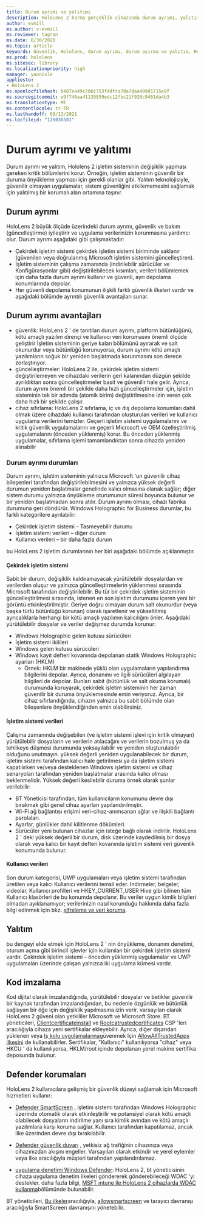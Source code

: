 ```yaml
---
title: Durum ayrımı ve yalıtımı
description: HoloLens 2 karma gerçeklik cihazında durum ayrımı, yalıtım, kod imzalama ve defender uygulamaları hakkında bilgi edinin.
author: evmill
ms.author: v-evmill
ms.reviewer: tagran
ms.date: 6/30/2020
ms.topic: article
keywords: Güvenlik, Hololens, durum ayrımı, durum ayırma ve yalıtım, Hololens 2, hololens2 güvenlik, güvenlik genel bakış, güvenlik mimarisi, mimari, Hololens 2 mimarisi
ms.prod: hololens
ms.sitesec: library
ms.localizationpriority: high
manager: yannisle
appliesto:
- HoloLens 2
ms.openlocfilehash: 0487ea49c706c753f4dfca7da7daa499d1715e9f
ms.sourcegitcommit: e9f746aa41139859edc12fbc21f926c9461da4b3
ms.translationtype: MT
ms.contentlocale: tr-TR
ms.lasthandoff: 09/13/2021
ms.locfileid: "126036581"
---
```

# <a name="state-separation-and-isolation"></a>Durum ayrımı ve yalıtımı

Durum ayrımı ve yalıtım, Hololens 2 işletim sisteminin değişiklik yapması gereken kritik bölümlerini korur. Örneğin, işletim sisteminin güvenilir bir duruma önyükleme yapması için gerekli olanlar gibi. Yalıtım teknolojisiyle, güvenilir olmayan uygulamalar, sistem güvenliğini etkilememesini sağlamak için yalıtılmış bir korumalı alan ortamına taşınır.

## <a name="state-separation"></a>Durum ayrımı

HoloLens 2 büyük ölçüde üzerindeki durum ayrımı, güvenlik ve bakım (güncelleştirme) iyileştirir ve uygulama verilerinizin korunmasına yardımcı olur.  Durum ayrımı aşağıdaki gibi çalışmaktadır:
  * Çekirdek işletim sistemi çekirdek işletim sistemi biriminde saklanır (güvenilen veya doğrulanmış Microsoft işletim sistemini güncelleştiren).
  * İşletim sisteminin çalışma zamanında (indirilebilir sürücüler ve Konfigürasyonlar gibi) değiştirilebilecek kısımları, verileri bölümlemek için daha fazla durum ayrımı kullanır ve güvenli, ayrı depolama konumlarında depolar.
  * Her güvenli depolama konumunun ilişkili farklı güvenlik ilkeleri vardır ve aşağıdaki bölümde ayrıntılı güvenlik avantajları sunar.

## <a name="state-separation-benefits"></a>Durum ayrımı avantajları

  * güvenlik: HoloLens 2 ' de tanıtılan durum ayrımı, platform bütünlüğünü, kötü amaçlı yazılım dirençi ve kullanıcı veri korumasını önemli ölçüde geliştirir İşletim sisteminin geriye kalan bölümünü ayırarak ve salt okunurdur veya bütünlüğü korunuyorsa, durum ayrımı kötü amaçlı yazılımların soğuk bir yeniden başlatmada korunmasını son derece zorlaştırıyor. 
  * güncelleştirmeler: HoloLens 2 ile, çekirdek işletim sistemi değiştirilemeyen ve cihazdaki verilerin geri kalanından düzgün şekilde ayrıldıktan sonra güncelleştirmeler basit ve güvenilir hale gelir.  Ayrıca, durum ayrımı önemli bir şekilde daha hızlı güncelleştirmeler için, işletim sisteminin tek bir adımda (atomik birim) değiştirilmesine izin veren çok daha hızlı bir şekilde çalışır.
  * cihaz sıfırlama: HoloLens 2 sıfırlama, iç ve dış depolama konumları dahil olmak üzere cihazdaki kullanıcı tarafından oluşturulan verileri ve kullanıcı uygulama verilerini temizler. Geçerli işletim sistemi uygulamalarını ve kritik güvenlik uygulamalarını ve geçerli Microsoft ve OEM özelleştirilmiş uygulamalarını (önceden yüklenmiş) korur. Bu önceden yüklenmiş uygulamalar, sıfırlama işlemi tamamlandıktan sonra cihazda yeniden alınabilir

### <a name="state-separation-states"></a>Durum ayrımı durumları

Durum ayrımı, işletim sisteminin yalnızca Microsoft 'un güvenilir cihaz bileşenleri tarafından değiştirilebilmesini ve yalnızca yüksek değerli durumun yeniden başlatmalar genelinde kalıcı olmasına olanak sağlar; diğer sistem durumu yalnızca önyükleme oturumunun süresi boyunca bulunur ve bir yeniden başlatmadan sonra atılır. Durum ayrımı olması, cihazı fabrika durumuna geri döndürür. Windows Holographic for Business durumlar, bu farklı kategorilere ayrılabilir:
  * Çekirdek işletim sistemi – Tasmeyebilir durumu
  * İşletim sistemi verileri – diğer durum 
  * Kullanıcı verileri – bir daha fazla durum

bu HoloLens 2 işletim durumlarının her biri aşağıdaki bölümde açıklanmıştır.

#### <a name="core-operating-system"></a>Çekirdek işletim sistemi

Sabit bir durum, değişiklik kaldıramayacak yürütülebilir dosyalardan ve verilerden oluşur ve yalnızca güncelleştirmelerin yüklenmesi sırasında Microsoft tarafından değiştirilebilir. Bu tür bir çekirdek işletim sisteminin güncelleştirilmesi sırasında, istenen en son işletim durumunu içeren yeni bir görüntü etkinleştirilmiştir.
Geriye doğru olmayan durum salt okunurdur (veya başka türlü bütünlüğü korunan) olarak işaretlenir ve yükseltilmiş ayrıcalıklarla herhangi bir kötü amaçlı yazılımın kalıcılığını önler. Aşağıdaki yürütülebilir dosyalar ve veriler değişmez durumda korunur:
  * Windows Holographic gelen kutusu sürücüleri
  * İşletim sistemi ikilileri
  * Windows gelen kutusu sürücüleri
  * Windows kayıt defteri kovanında depolanan statik Windows Holographic ayarları (HKLM)
    * Örnek: HKLM bir makinede yüklü olan uygulamaların yapılandırma bilgilerini depolar. Ayrıca, donanımı ve ilgili sürücüleri algılayan bilgileri de depolar.
Bunları sabit (bütünlük ve salt okuma korumalı) durumunda koruyarak, çekirdek işletim sisteminin her zaman güvenilir bir duruma önyüklemesinde emin veriyoruz. Ayrıca, bir cihaz sıfırlandığında, cihazın yalnızca bu sabit bölümde olan bileşenlere önyüklendiğinden emin olabilirsiniz. 

#### <a name="operating-system-data"></a>İşletim sistemi verileri 

Çalışma zamanında değişebilen (ve işletim sistemi işlevi için kritik olmayan) yürütülebilir dosyaların ve verilerin atılacağını ve verilerin bozulmuş ya da tehlikeye düşmesi durumunda yoksayılabilir ve yeniden oluşturulabilir olduğunu unutmayın. yüksek değerli yeniden uygulanabilecek bir durum, işletim sistemi tarafından kalıcı hale getirilmesi ya da işletim sistemi kapatılırken ve/veya desteklenen Windows işletim sistemi ve cihaz senaryoları tarafından yeniden başlatmalar arasında kalıcı olması beklenmelidir. Yüksek değerli kesilebilir duruma örnek olarak şunlar verilebilir:
  * BT Yöneticisi tarafından, tüm kullanıcıların konumunu devre dışı bırakmak gibi genel cihaz ayarları yapılandırılmıştır.
  * Wi-Fi ağ bağlantısı erişimi veri-cihaz-anımsanan ağlar ve ilişkili bağlantı parolaları.
  * Ayarlar, günlükler dahil kilitlenme dökümleri.
  * Sürücüler yeni bulunan cihazlar için isteğe bağlı olarak indirilir.
HoloLens 2 ' deki yüksek değerli bir durum, disk üzerinde kaydedilmiş bir dosya olarak veya kalıcı bir kayıt defteri kovanında işletim sistemi veri güvenlik konumunda bulunur.

#### <a name="user-data"></a>Kullanıcı verileri

Son durum kategorisi, UWP uygulamaları veya işletim sistemi tarafından üretilen veya kalıcı Kullanıcı verilerini temsil eder. Indirmeler, belgeler, videolar, Kullanıcı profilleri ve HKEY_CURRENT_USER Hive gibi bilinen tüm Kullanıcı klasörleri de bu konumda depolanır. Bu veriler uygun kimlik bilgileri olmadan ayıklanamıyor; verilerinizin nasıl korunduğu hakkında daha fazla bilgi edinmek için bkz. [şifreleme ve veri koruma](security-encryption-data-protection.md).

##  <a name="isolation"></a>Yalıtım

bu dengeyi elde etmek için HoloLens 2 ' nin önyükleme, donanım denetimi, oturum açma gibi birincil işlevler için kullanılan bir çekirdek işletim sistemi vardır. Çekirdek işletim sistemi – önceden yüklenmiş uygulamalar ve UWP uygulamaları üzerinde çalışan yalnızca iki uygulama kümesi vardır.

## <a name="code-signing"></a>Kod imzalama

Kod dijital olarak imzalandığında, yürütülebilir dosyalar ve betikler güvenilir bir kaynak tarafından imzalandığından, bu nedenle özgünlük ve bütünlük sağlayan bir öğe için değişiklik yapılmasına izin verir. varsayılan olarak HoloLens 2 güveni olan yetkililer Microsoft ve Microsoft Store. BT yöneticileri, [Clientcertificateinstall](/windows/client-management/mdm/clientcertificateinstall-csp) ve [Rootcatrustedcertificates](/windows/client-management/mdm/rootcacertificates-csp) CSP 'leri aracılığıyla cihaza yeni sertifikalar ekleyebilir. Ayrıca, diğer dışarıdan yüklenen veya [Iş kolu uygulamalarına](/intune/apps/lob-apps-windows)güvenmek Için [AllowAllTrustedApps ilkesini](/windows/client-management/mdm/policy-csp-applicationmanagement#applicationmanagement-allowalltrustedapps) de kullanabilirler. Sertifikalar, "Kullanıcı" kullanılıyorsa "cihaz" veya HKCU ' da kullanılıyorsa, HKLM/root içinde depolanan yerel makine sertifika deposunda bulunur.

## <a name="defender-protections"></a>Defender korumaları
HoloLens 2 kullanıcılara gelişmiş bir güvenlik düzeyi sağlamak için Microsoft hizmetleri kullanır:

* [Defender SmartScreen](/windows/security/threat-protection/microsoft-defender-smartscreen/microsoft-defender-smartscreen-overview) , işletim sistemi tarafından Windows Holographic üzerinde otomatik olarak etkinleştirilir ve potansiyel olarak kötü amaçlı olabilecek dosyaların indirilme yanı sıra kimlik avından ve kötü amaçlı yazılımlara karşı koruma sağlar. Kullanıcı tarafından kapatılamaz, ancak ilke üzerinden devre dışı bırakılabilir.

* [Defender güvenlik duvarı](/windows/security/threat-protection/windows-firewall/windows-firewall-with-advanced-security) , yetkisiz ağ trafiğinin cihazınıza veya cihazınızdan akışını engeller. Varsayılan olarak etkindir ve yerel eylemler veya ilke aracılığıyla müşteri tarafından yapılandırılamaz. 

* [uygulama denetimi Windows Defender](/windows/security/threat-protection/windows-defender-application-control/wdac-and-applocker-overview): HoloLens 2, bt yöneticisinin cihaza uygulama denetim ilkeleri göndererek gönderebileceği WDAC 'yi destekler. daha fazla bilgi, [MSFT ıntune ile HoloLens 2 cihazlarda WDAC kullanma](/mem/intune/configuration/custom-profile-hololens)bölümünde bulunabilir. 

BT yöneticileri, [Bu ilkeler](/windows/client-management/mdm/policy-csps-supported-by-hololens2)aracılığıyla, [allowsmartscreen](/windows/client-management/mdm/policy-csp-browser#browser-allowsmartscreen) ve tarayıcı davranışı aracılığıyla SmartScreen davranışını yönetebilir. 

